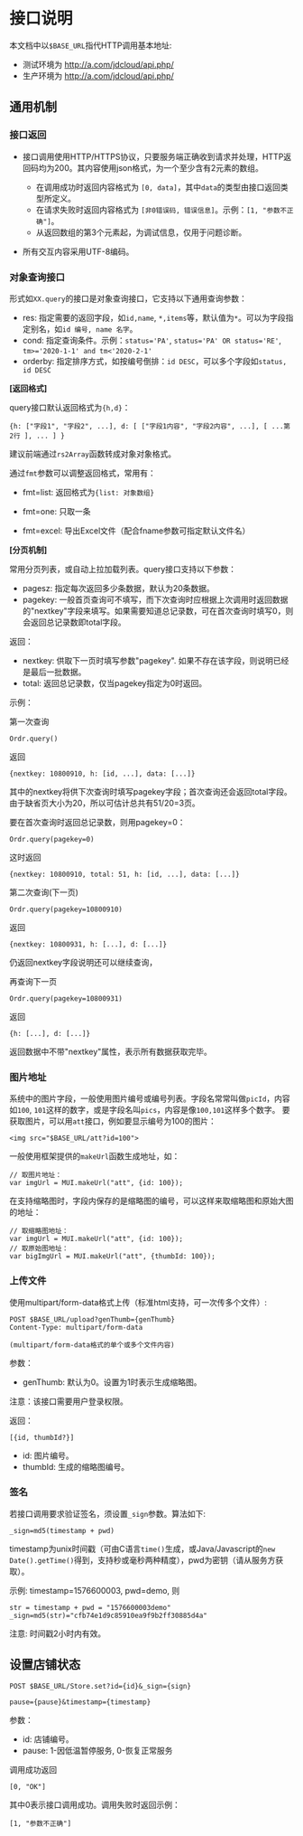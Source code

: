 # 接口说明

本文档中以`$BASE_URL`指代HTTP调用基本地址: 

- 测试环境为 http://a.com/jdcloud/api.php/
- 生产环境为 http://a.com/jdcloud/api.php/

## 通用机制

### 接口返回

- 接口调用使用HTTP/HTTPS协议，只要服务端正确收到请求并处理，HTTP返回码均为200。其内容使用json格式，为一个至少含有2元素的数组。
	- 在调用成功时返回内容格式为 `[0, data]`，其中`data`的类型由接口返回类型所定义。
	- 在请求失败时返回内容格式为 `[非0错误码, 错误信息]`。示例：`[1, "参数不正确"]`。
	- 从返回数组的第3个元素起，为调试信息，仅用于问题诊断。

- 所有交互内容采用UTF-8编码。

### 对象查询接口

形式如`XX.query`的接口是对象查询接口，它支持以下通用查询参数：

- res: 指定需要的返回字段，如`id,name`, `*,items`等，默认值为`*`。可以为字段指定别名，如`id 编号, name 名字`。
- cond: 指定查询条件。示例：`status='PA'`, `status='PA' OR status='RE'`, `tm>='2020-1-1' and tm<'2020-2-1'`
- orderby: 指定排序方式，如按编号倒排：`id DESC`，可以多个字段如`status, id DESC`

**[返回格式]**

query接口默认返回格式为`{h,d}`：

	{h: ["字段1", "字段2", ...], d: [ ["字段1内容", "字段2内容", ...], [ ...第2行 ], ... ] } 

建议前端通过`rs2Array`函数转成对象对象格式。

通过`fmt`参数可以调整返回格式，常用有：

- fmt=list: 返回格式为`{list: 对象数组}`
- fmt=one: 只取一条

- fmt=excel: 导出Excel文件（配合fname参数可指定默认文件名）

**[分页机制]**

常用分页列表，或自动上拉加载列表。query接口支持以下参数：

- pagesz: 指定每次返回多少条数据，默认为20条数据。
- pagekey: 一般首页查询可不填写，而下次查询时应根据上次调用时返回数据的"nextkey"字段来填写。如果需要知道总记录数，可在首次查询时填写0，则会返回总记录数即total字段。

返回：

- nextkey: 供取下一页时填写参数"pagekey". 如果不存在该字段，则说明已经是最后一批数据。
- total: 返回总记录数，仅当pagekey指定为0时返回。

示例：

第一次查询

	Ordr.query()

返回

	{nextkey: 10800910, h: [id, ...], data: [...]}

其中的nextkey将供下次查询时填写pagekey字段；首次查询还会返回total字段。由于缺省页大小为20，所以可估计总共有51/20=3页。

要在首次查询时返回总记录数，则用pagekey=0：

	Ordr.query(pagekey=0)

这时返回

	{nextkey: 10800910, total: 51, h: [id, ...], data: [...]}

第二次查询(下一页)

	Ordr.query(pagekey=10800910)

返回

	{nextkey: 10800931, h: [...], d: [...]}

仍返回nextkey字段说明还可以继续查询，

再查询下一页

	Ordr.query(pagekey=10800931)

返回

	{h: [...], d: [...]}

返回数据中不带"nextkey"属性，表示所有数据获取完毕。

### 图片地址

系统中的图片字段，一般使用图片编号或编号列表。字段名常常叫做`picId`，内容如`100`, `101`这样的数字，或是字段名叫`pics`，内容是像`100,101`这样多个数字。
要获取图片，可以用`att`接口，例如要显示编号为100的图片：

	<img src="$BASE_URL/att?id=100">

一般使用框架提供的`makeUrl`函数生成地址，如：

	// 取图片地址：
	var imgUrl = MUI.makeUrl("att", {id: 100});

在支持缩略图时，字段内保存的是缩略图的编号，可以这样来取缩略图和原始大图的地址：

	// 取缩略图地址：
	var imgUrl = MUI.makeUrl("att", {id: 100});
	// 取原始图地址：
	var bigImgUrl = MUI.makeUrl("att", {thumbId: 100});

### 上传文件

使用multipart/form-data格式上传（标准html支持，可一次传多个文件）:

	POST $BASE_URL/upload?genThumb={genThumb}
	Content-Type: multipart/form-data

	(multipart/form-data格式的单个或多个文件内容)

参数：

- genThumb: 默认为0。设置为1时表示生成缩略图。

注意：该接口需要用户登录权限。

返回：

	[{id, thumbId?}]

- id: 图片编号。
- thumbId: 生成的缩略图编号。

### 签名

若接口调用要求验证签名，须设置`_sign`参数。算法如下: 

	_sign=md5(timestamp + pwd)

timestamp为unix时间戳（可由C语言`time()`生成，或Java/Javascript的`new Date().getTime()`得到，支持秒或毫秒两种精度），pwd为密钥（请从服务方获取）。

示例: timestamp=1576600003, pwd=demo, 则

	str = timestamp + pwd = "1576600003demo"
	_sign=md5(str)="cfb74e1d9c85910ea9f9b2ff30885d4a"

注意: 时间戳2小时内有效。

## 设置店铺状态

	POST $BASE_URL/Store.set?id={id}&_sign={sign}
	
	pause={pause}&timestamp={timestamp}

参数：

- id: 店铺编号。
- pause: 1-因低温暂停服务, 0-恢复正常服务

调用成功返回

	[0, "OK"]

其中0表示接口调用成功。调用失败时返回示例：

	[1, "参数不正确"]

